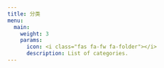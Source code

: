 ```yaml
---
title: 分类
menu:
  main:
    weight: 3
    params:
      icon: <i class="fas fa-fw fa-folder"></i>
      description: List of categories.
---
```

